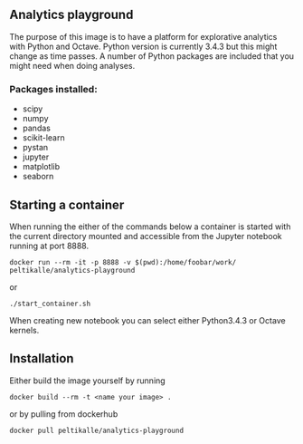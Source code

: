 ## Analytics playground

The purpose of this image is to have a platform for explorative analytics with Python and Octave. Python version is currently 3.4.3 but this might change as time passes. A number of Python packages are included that you might need when doing analyses. 

### Packages installed:

- scipy
- numpy
- pandas
- scikit-learn
- pystan
- jupyter
- matplotlib
- seaborn

## Starting a container

When running the either of the commands below a container is started with the current directory mounted and accessible from the Jupyter notebook running at port 8888.

```
docker run --rm -it -p 8888 -v $(pwd):/home/foobar/work/ peltikalle/analytics-playground
```

or

```
./start_container.sh
```

When creating new notebook you can select either Python3.4.3 or Octave kernels.


## Installation

Either build the image yourself by running

```
docker build --rm -t <name your image> .
```

or by pulling from dockerhub

```
docker pull peltikalle/analytics-playground
```

